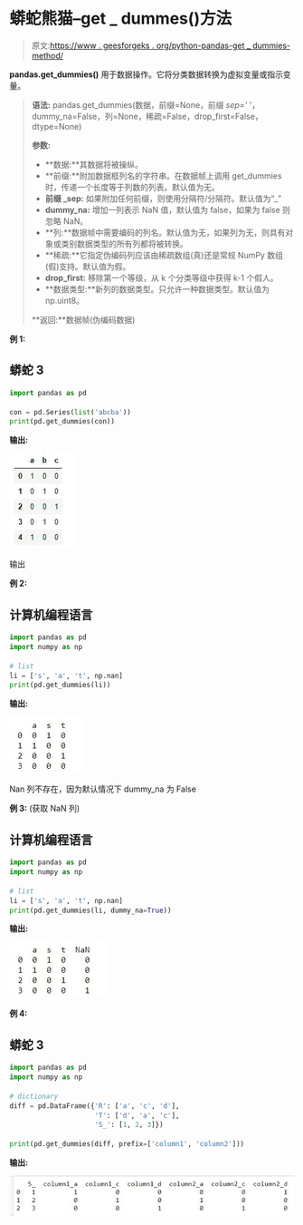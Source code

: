 # 蟒蛇熊猫–get _ dummes()方法

> 原文:[https://www . geesforgeks . org/python-pandas-get _ dummies-method/](https://www.geeksforgeeks.org/python-pandas-get_dummies-method/)

**pandas.get_dummies()** 用于数据操作。它将分类数据转换为虚拟变量或指示变量。

> **语法:** pandas.get_dummies(数据，前缀=None，前缀 _sep='_ '，dummy_na=False，列=None，稀疏=False，drop_first=False，dtype=None)
> 
> **参数:**
> 
> *   **数据:**其数据将被操纵。
> *   **前缀:**附加数据框列名的字符串。在数据帧上调用 get_dummies 时，传递一个长度等于列数的列表。默认值为无。
> *   **前缀 _sep:** 如果附加任何前缀，则使用分隔符/分隔符。默认值为“_”
> *   **dummy_na:** 增加一列表示 NaN 值，默认值为 false，如果为 false 则忽略 NaN。
> *   **列:**数据帧中需要编码的列名。默认值为无，如果列为无，则具有对象或类别数据类型的所有列都将被转换。
> *   **稀疏:**它指定伪编码列应该由稀疏数组(真)还是常规 NumPy 数组(假)支持。默认值为假。
> *   **drop_first:** 移除第一个等级，从 k 个分类等级中获得 k-1 个假人。
> *   **数据类型:**新列的数据类型。只允许一种数据类型。默认值为 np.uint8。
> 
> **返回:**数据帧(伪编码数据)

**例 1:**

## 蟒蛇 3

```py
import pandas as pd

con = pd.Series(list('abcba'))
print(pd.get_dummies(con))
```

**输出:**

![](img/37bddd5125274fd904b44128b66aa45c.png)

输出

**例 2:**

## 计算机编程语言

```py
import pandas as pd
import numpy as np

# list
li = ['s', 'a', 't', np.nan]
print(pd.get_dummies(li))
```

**输出:**

![](img/8fc9e6ab2a50ce92d15c01221c68e0a3.png)

Nan 列不存在，因为默认情况下 dummy_na 为 False

**例 3:** (获取 NaN 列)

## 计算机编程语言

```py
import pandas as pd
import numpy as np

# list
li = ['s', 'a', 't', np.nan]
print(pd.get_dummies(li, dummy_na=True))
```

**输出:**

![](img/71fb64d7350af0066c0e54d0ecdccb11.png)

**例 4:**

## 蟒蛇 3

```py
import pandas as pd
import numpy as np

# dictionary
diff = pd.DataFrame({'R': ['a', 'c', 'd'],
                     'T': ['d', 'a', 'c'],
                     'S_': [1, 2, 3]})

print(pd.get_dummies(diff, prefix=['column1', 'column2']))
```

**输出:**

![](img/5d8718a69dd8f049a341b2b640523de4.png)